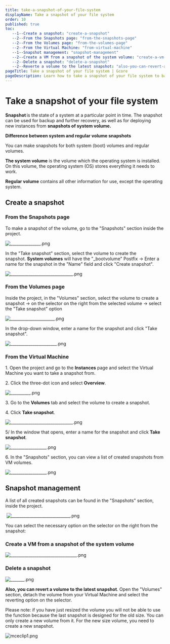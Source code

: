 ```yaml
---
title: take-a-snapshot-of-your-file-system
displayName: Take a snapshot of your file system
order: 10
published: true
toc:
   --1--Create a snapshot: "create-a-snapshot"
   --2--From the Snapshots page: "from-the-snapshots-page"
   --2--From the Volumes page: "from-the-volumes-page"
   --2--From the Virtual Machine: "from-virtual-machine"
   --1--Snapshot management: "snapshot-management"
   --2--Create a VM from a snapshot of the system volume: "create-a-vm-from-a-snapshot-of-the-system-volume"
   --2--Delete a snapshot: "delete-a-snapshot"
   --2--Reverte a volume to the latest snapshot: "also-you-can-revert-a-volume-to-the-latest-snapshot--open-the--volumes--section--detach-the-volume-from-your-instance-and-select-the-reverting-option-on-the-selector"
pageTitle: Take a snapshot of your file system | Gcore
pageDescription: Learn how to take a snapshot of your file system to backup your data.
---
```

# Take a snapshot of your file system

**Snapshot** is the state of a system at a particular point in time. The snapshot can be used for backup and further recovery, as well as for deploying new instances from **snapshots of system volume.** 

**Difference between system and regular volume snapshots** 

You can make snapshots for both system (boot) volumes and regular volumes. 

**The system volume** is the volume which the operating system is installed. On this volume, the operating system (OS) stores everything it needs to work.  

**Regular volume** contains all other information for use, except the operating system.  

## Create a snapshot

### From the Snapshots page 

To make a snapshot of the volume, go to the "Snapshots" section inside the project.  

<img src="https://assets.gcore.pro/docs/cloud/virtual-instances/snapshots/take-a-snapshot-of-your-file-system/_______________.png" alt="_______________.png">

In the "Take snapshot" section, select the volume to create the snapshot. **System volumes** will have the "_bootvolume" Postfix -> Enter a name for the snapshot in the "Name" field and click "Create snapshot". 

<img src="https://assets.gcore.pro/docs/cloud/virtual-instances/snapshots/take-a-snapshot-of-your-file-system/_______________________________.png" alt="_______________________________.png">

### From the Volumes page
Inside the project, in the "Volumes" section, select the volume to create a snapshot -> on the selector on the right from the selected volume -> select the "Take snapshot" option 

<img src="https://assets.gcore.pro/docs/cloud/virtual-instances/snapshots/take-a-snapshot-of-your-file-system/______________________.png" alt="______________________.png">

In the drop-down window, enter a name for the snapshot and click "Take snapshot". 

<img src="https://assets.gcore.pro/docs/cloud/virtual-instances/snapshots/take-a-snapshot-of-your-file-system/_______________________.png" alt="_______________________.png">

### From the Virtual Machine

1\. Open the project and go to the **Instances** page and select the Virtual Machine you want to take a snapshot from.

2\. Click the three-dot icon and select **Overview**.

<img src="https://assets.gcore.pro/docs/cloud/virtual-instances/snapshots/take-a-snapshot-of-your-file-system/__________.png" alt="__________.png">

3\. Go to the **Volumes** tab and select the volume to create a snapshot.

4\. Click **Take snapshot**.

<img src="https://assets.gcore.pro/docs/cloud/virtual-instances/snapshots/take-a-snapshot-of-your-file-system/_______________________________.png" alt="_______________________________.png">

5\/ In the window that opens, enter a name for the snapshot and click **Take snapshot**. 

<img src="https://assets.gcore.pro/docs/cloud/virtual-instances/snapshots/take-a-snapshot-of-your-file-system/__________________.png" alt="__________________.png"> 

6\. In the "Snapshots" section, you can view a list of created snapshots from VM volumes.

<img src="https://assets.gcore.pro/docs/cloud/virtual-instances/snapshots/take-a-snapshot-of-your-file-system/__________________.png" alt="__________________.png">

## Snapshot management

A list of all created snapshots can be found in the "Snapshots" section, inside the project. 

 <img src="https://assets.gcore.pro/docs/cloud/virtual-instances/snapshots/take-a-snapshot-of-your-file-system/_____________________________.png" alt="_____________________________.png">

You can select the necessary option on the selector on the right from the snapshot: 

### Create a VM from a snapshot of the system volume

<img src="https://assets.gcore.pro/docs/cloud/virtual-instances/snapshots/take-a-snapshot-of-your-file-system/_________________________________.png" alt="_________________________________.png">
    
    
### Delete a snapshot
    
<img src="https://assets.gcore.pro/docs/cloud/virtual-instances/snapshots/take-a-snapshot-of-your-file-system/_______.png" alt="_______.png">

**Also, you can revert a volume to the latest snapshot**. Open the "Volumes" section, detach the volume from your Virtual Machine and select the reverting option on the selector.

Please note: if you have just resized the volume you will not be able to use the function because the last snapshot is designed for the old size. You can only create a new volume from it. For the new size volume, you need to create a new snapshot.

<img src="https://assets.gcore.pro/docs/cloud/virtual-instances/snapshots/take-a-snapshot-of-your-file-system/mceclip1.png" alt="mceclip1.png">